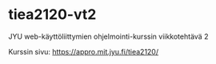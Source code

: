 # tiea2120-vt2
JYU web-käyttöliittymien ohjelmointi-kurssin viikkotehtävä 2

Kurssin sivu: https://appro.mit.jyu.fi/tiea2120/
